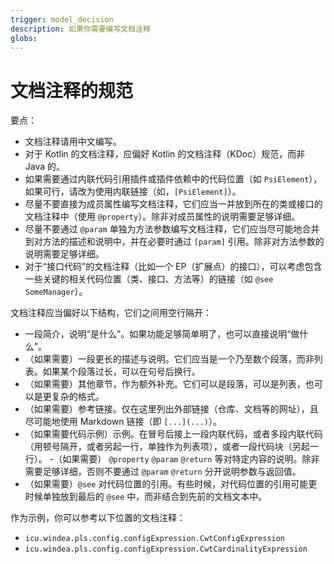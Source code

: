 ```yaml
---
trigger: model_decision
description: 如果你需要编写文档注释
globs: 
---
```


# 文档注释的规范

要点：

- 文档注释请用中文编写。
- 对于 Kotlin 的文档注释，应偏好 Kotlin 的文档注释（KDoc）规范，而非 Java 的。
- 如果需要通过内联代码引用插件或插件依赖中的代码位置（如 `PsiElement`），如果可行，请改为使用内联链接（如，`[PsiElement]`）。
- 尽量不要直接为成员属性编写文档注释，它们应当一并放到所在的类或接口的文档注释中（使用 `@property`）。除非对成员属性的说明需要足够详细。
- 尽量不要通过 `@param` 单独为方法参数编写文档注释，它们应当尽可能地合并到对方法的描述和说明中，并在必要时通过 `[param]` 引用。除非对方法参数的说明需要足够详细。
- 对于“接口代码”的文档注释（比如一个 EP（扩展点）的接口），可以考虑包含一些关键的相关代码位置（类、接口、方法等）的链接（如 `@see SomeManager`）。

文档注释应当偏好以下结构，它们之间用空行隔开：

- 一段简介，说明“是什么”。如果功能足够简单明了，也可以直接说明“做什么”。
- （如果需要）一段更长的描述与说明。它们应当是一个乃至数个段落，而非列表。如果某个段落过长，可以在句号后换行。
- （如果需要）其他章节，作为额外补充。它们可以是段落，可以是列表，也可以是更复杂的格式。
- （如果需要）参考链接。仅在这里列出外部链接（仓库、文档等的网址），且尽可能地使用 Markdown 链接（即 `[...](...)`）。
- （如果需要代码示例）示例。在冒号后接上一段内联代码，或者多段内联代码（用顿号隔开，或者另起一行，单独作为列表项），或者一段代码块（另起一行）。
-（如果需要） `@property` `@param` `@return` 等对特定内容的说明。除非需要足够详细，否则不要通过 `@param` `@return` 分开说明参数与返回值。
- （如果需要）`@see` 对代码位置的引用。有些时候，对代码位置的引用可能更时候单独放到最后的 `@see` 中，而非结合到先前的文档文本中。

作为示例，你可以参考以下位置的文档注释：

- `icu.windea.pls.config.configExpression.CwtConfigExpression`
- `icu.windea.pls.config.configExpression.CwtCardinalityExpression`